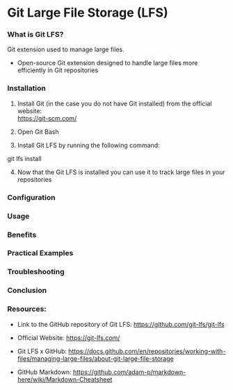# Git Large File Storage (LFS)

### What is Git LFS?

Git extension used to manage large files.

+ Open-source Git extension designed to handle large files more efficiently in Git repositories

### Installation
1. Install Git (in the case you do not have Git installed) from the official website:  
https://git-scm.com/

2. Open Git Bash

3. Install Git LFS by running the following command:

git lfs install

4. Now that the Git LFS is installed you can use it to track large files in your repositories

### Configuration

### Usage

### Benefits

### Practical Examples

### Troubleshooting

### Conclusion


### Resources:
+ Link to the GitHub repository of Git LFS: https://github.com/git-lfs/git-lfs
+ Official Website: https://git-lfs.com/
+ Git LFS x GitHub: https://docs.github.com/en/repositories/working-with-files/managing-large-files/about-git-large-file-storage

+ GitHub Markdown: https://github.com/adam-p/markdown-here/wiki/Markdown-Cheatsheet

